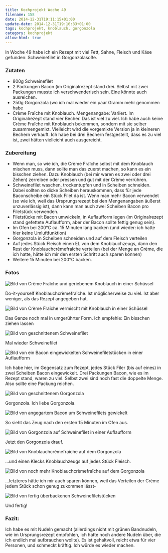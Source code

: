 ```yaml
---
title: Kochprojekt Woche 49
filename: 158
date: 2014-12-31T19:11:15+01:00
update-date: 2014-12-31T19:16:33+01:00
tags: kochprojekt, knoblauch, gorgonzola
category: kochprojekt
allow-html: true
---
```

<p>In Woche 49 habe ich ein Rezept mit viel Fett, Sahne, Fleisch und Käse gefunden: Schweinefilet in Gorgonzolasoße.</p>
<h3>Zutaten</h3>
<ul>
<li>800g Schweinefilet</li>
<li>2 Packungen Bacon (im Originalrezept stand drei. Selbst mit zwei Packungen musste ich verschwenderisch sein. Eine könnte auch ausreichen.</li>
<li>250g Gorgonzola (wo ich mal wieder ein paar Gramm mehr genommen habe</li>
<li>Crème Fraîche mit Knoblauch. Mengenangabe: Variiert. Im Originalrezept stand vier Becher. Das ist viel zu viel. Ich habe auch keine Crème Fraîche mit Knoblauch bekommen, sondern mit sie selber zusammengemixt. Vielleicht wird die vorgemixte Version ja in kleineren Bechern verkauft. Ich habe bei drei Bechern festgestellt, dass es zu viel ist, zwei hätten vielleicht auch ausgereicht.</li>
</ul>
<h3>Zubereitung</h3>
<ul>
<li>Wenn man, so wie ich, die Crème Fraîche selbst mit dem Knoblauch mischen muss, dann sollte man das zuerst machen, so kann es ein bisschen ziehen. Dazu Knoblauch (bei mir waren es zwei oder drei Zehen) zerreiben oder pressen und gut mit der Crème verrühren.</li>
<li>Schweinefilet waschen, trockentupfen und in Scheiben schneiden. Dabei sollten so dicke Scheiben herauskommen, dass für jede Baconscheibe ein Stück Filet da ist. Wenn man mehr Bacon verwendet (so wie ich, weil das Ursprungsrezept bei den Mengenangaben äußerst unzuverlässig ist), dann kann man auch zwei Scheiben Bacon pro Filetstück verwenden.</li>
<li>Filetstücke mit Bacon umwickeln, in Auflaufform legen (im Originalrezept stand gefettete Auflaufform, aber der Bacon sollte fettig genug sein).</li>
<li>Im Ofen bei 200°C ca. 15 Minuten lang backen (und wieder: ich hatte hier keine Umluftfunktion)</li>
<li>Gorgonzola in Scheiben schneiden und auf dem Fleisch verteilen</li>
<li>Auf jedes Stück Fleisch einen EL von dem Knoblauchzeugs, dann den Rest der Knoblauchcrèmefraîche verteilen (bei der Menge an Crème, die ich hatte, hätte ich mir den ersten Schritt auch sparen können)</li>
<li>Weitere 15 Minuten bei 200°C backen.</li>
</ul>
<h3>Fotos</h3>
<img src="/hosted_files/458/download" alt="Bild von Crème Fraîche und geriebenem Knoblauch in einer Schüssel">
<p>Do-it-yourself Knoblauchcrèmefraîche. Ist möglicherweise zu viel. Ist aber weniger, als das Rezept angegeben hat.</p>
<img src="/hosted_files/459/download" alt="Bild von Crème Fraîche vermischt mit Knoblauch in einer Schüssel">
<p>Das Ganze noch mal in umgerührter Form. Ich empfehle: Ein bisschen ziehen lassen</p>
<img src="/hosted_files/460/download" alt="Bild von geschnittenem Schweinefilet">
<p>Mal wieder Schweinefilet</p>
<img src="/hosted_files/461/download" alt="Bild von ein Bacon eingewickelten Schweinefiletstücken in einer Auflaufform">
<p>Ich habe hier, im Gegensatz zum Rezept, jedes Stück Filer (bis auf eines) in zwei Scheiben Bacon eingewickelt. Drei Packungen Bacon, wie es im Rezept stand, waren zu viel. Selbst zwei sind noch fast die doppelte Menge. Also sollte eine Packung reichen.</p>
<img src="/hosted_files/462/download" alt="Bild von geschnittenem Gorgonzola">
<p>Gorgonzola. Ich liebe Gorgonzola.</p>
<img src="/hosted_files/463/download" alt="Bild von angegartem Bacon um Schweinefilets gewickelt">
<p>So sieht das Zeug nach den ersten 15 Minuten im Ofen aus.</p>
<img src="/hosted_files/464/download" alt="Bild von Gorgonzola auf Schweinefilet in einer Auflaufform">
<p>Jetzt den Gorgonzola drauf.</p>
<img src="/hosted_files/465/download" alt="Bild von Knoblauchcrèmefraîche auf dem Gorgonzola">
<p>...und einen Klecks Knoblauchzeugs auf jedes Stück Fleisch.</p>
<img src="/hosted_files/466/download" alt="Bild von noch mehr Knoblauchcrèmefraîche auf dem Gorgonzola">
<p>...letzteres hätte ich mir auch sparen können, weil das Verteilen der Crème jedem Stück schon genug zukommen lässt-</p>
<img src="/hosted_files/467/download" alt="Bild von fertig überbackenen Schweinefiletstücken">
<p>Und fertig!</p>
<h3>Fazit:</h3>
<p>Ich habe es mit Nudeln gemacht (allerdings nicht mit grünen Bandnudeln, wie im Ursprungsrezept empfohlen, ich hatte noch andere Nudeln über, die ich endlich mal aufbrauchen wollte). Es ist gehaltvoll, reicht etwa für vier Personen, und schmeckt kräftig. Ich würde es wieder machen.</p>

